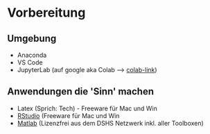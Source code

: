 # Vorbereitung

## Umgebung
- Anaconda
- VS Code
- JupyterLab (auf google aka Colab --> [colab-link](https://colab.research.google.com/notebooks/intro.ipynb#recent=true))


## Anwendungen die 'Sinn' machen
- Latex (Sprich: Tech) - Freeware für Mac und Win
- [RStudio](https://rstudio.com) (Freeware für Mac und Win
- [Matlab](https://mathworks.com) (Lizenzfrei aus dem DSHS Netzwerk inkl. aller Toolboxen)
